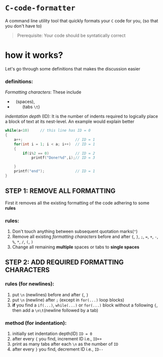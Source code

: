 # `C-code-formatter`

A command line utility tool that quickly formats your `C` code for you, (so that you don't have to)

> Prerequisite: Your code should be syntatically correct


# how it works?

Let's go through some definitions that makes the discussion easier
### definitions:

*Formatting characters*: These include 
-   ` `     (spaces), 
-   `    `  (tabs `\t`)

*indentation depth* (ID): It is the number of indents required to logically place a block of text at its nest-level.
An example would explain better

```c
while(a<10)     // this line has ID = 0
{
    a++;                        // ID = 1
    for(int i = 1; i < a; i++)  // ID = 1
    {
        if(i%2 == 0)            // ID = 2
            printf("Done!%d",i);// ID = 3

    }
    printf("end");              // ID = 1
}
```

## STEP 1: REMOVE ALL FORMATTING

First it removes all the existing formatting of the code adhering to some **rules**


### rules:

1. Don't touch anything between subsequent quotation marks(`"`)
2. Remove all existing *formatting characters* before and after `{`, `}`, `;`, `=`, `+`, `-`, `%`, `*`, `/`, `(`, `)`
3. Change all remaining **multiple** spaces or tabs to __single spaces__

## STEP 2: ADD REQUIRED FORMATTING CHARACTERS

### rules (for newlines):

1. put `\n` (newlines) before and after `{`, `}`
2. put `\n` (newline) after `;` (except in `for(...)` loop blocks)
3. **if** you find a `if(...)`, `while(...)` or `for(...)` block without a following `{`, then add a `\n\t`(newline followed by a tab)

### method (for indentation):

1. initially set indentation depth(ID) `ID = 0`
2. after every `{` you find, increment ID i.e., `ID++`
3. print as many tabs after each `\n` as the number of `ID`
4. after every `}` you find, decrement ID i.e., `ID--`

